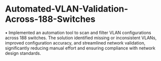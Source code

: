 # Automated-VLAN-Validation-Across-188-Switches
• Implemented an automation tool to scan and filter VLAN configurations across 188 switches. The solution identified missing or inconsistent VLANs, improved configuration accuracy, and streamlined network validation, significantly reducing manual effort and ensuring compliance with network design standards.
